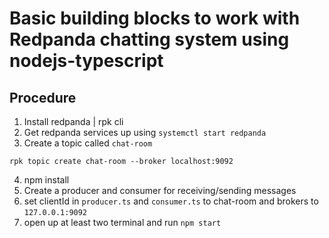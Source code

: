 # Basic building blocks to work with Redpanda chatting system using nodejs-typescript


## Procedure

1. Install redpanda | rpk cli
2. Get redpanda services up using `systemctl start redpanda`
3. Create a topic called `chat-room`
```
rpk topic create chat-room --broker localhost:9092
```
4. npm install
5. Create a producer and consumer for receiving/sending messages
6. set clientId in `producer.ts` and `consumer.ts` to chat-room and brokers to `127.0.0.1:9092` 
7. open up at least two terminal and run `npm start`
